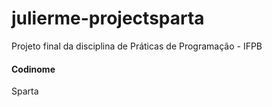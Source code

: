 # julierme-projectsparta
Projeto final da disciplina de Práticas de Programação - IFPB

#### Codinome
Sparta
